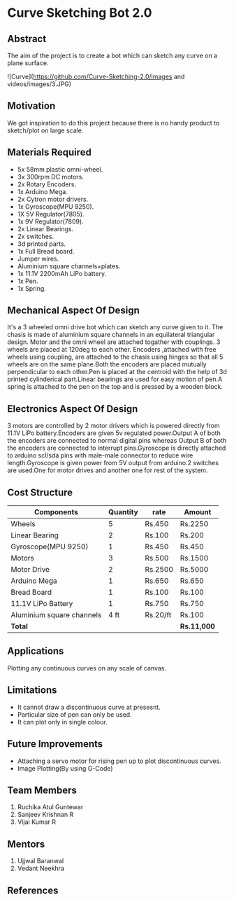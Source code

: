 # Curve Sketching Bot 2.0
## Abstract

The aim of the project is to create a bot which can sketch any curve on a plane surface.  

 ![Curve](https://github.com/Curve-Sketching-2.0/images and videos/images/3.JPG)


## Motivation

We got inspiration to do this project because there is no handy product to sketch/plot on large scale.


## Materials Required

* 5x 58mm plastic omni-wheel.
* 3x 300rpm DC motors.
* 2x Rotary Encoders.
* 1x Arduino Mega.
* 2x Cytron motor drivers.
* 1x Gyroscope(MPU 9250).
* 1X 5V Regulator(7805).
* 1x 9V Regulator(7809).
* 2x Linear Bearings.
* 2x switches.
* 3d printed parts.
* 1x Full Bread board.
* Jumper wires.
* Aluminium square channels+plates.
* 1x 11.1V 2200mAh LiPo battery.
* 1x Pen.
* 1x Spring.

## Mechanical Aspect Of Design

It's a 3 wheeled omni drive bot which can sketch any curve given to it. The chasis is made of aluminium square channels in an equilateral triangular design. Motor and the omni wheel are attached togather with couplings. 3 wheels are placed at 120deg to each other. Encoders ,attached with free wheels using coupling, are attached to the chasis using hinges so that all 5 wheels are on the same plane.Both the encoders are placed mutually perpendicular to each other.Pen is placed at the centroid with the help of 3d printed cylinderical part.Linear bearings are used for easy motion of pen.A spring is attached to the pen on the top and is pressed by a wooden block.

## Electronics Aspect Of Design

3 motors are controlled by 2 motor drivers which is powered directly from 11.1V LiPo battery.Encoders are given 5v regulated power.Output A of both the encoders are connected to normal digital pins whereas Output B of both the encoders are connected to interrupt pins.Gyroscope is directly attached to arduino scl/sda pins with male-male connector to reduce wire length.Gyroscope is given power from 5V output from arduino.2 switches are used.One for motor drives and another one for rest of the system.

## Cost Structure 

|Components|Quantity|rate|Amount|
|----------|--------|----|------|
|Wheels|5|Rs.450|Rs.2250|
|Linear Bearing|2|Rs.100|Rs.200|
|Gyroscope(MPU 9250)|1|Rs.450|Rs.450|
|Motors|3|Rs.500|Rs.1500|
|Motor Drive|2|Rs.2500|Rs.5000|
|Arduino Mega|1|Rs.650|Rs.650|
|Bread Board|1|Rs.100|Rs.100|
|11.1V LiPo Battery|1|Rs.750|Rs.750|
|Aluminium square channels|4 ft|Rs.20/ft|Rs.100|
|**Total**|||**Rs.11,000**|
## Applications

Plotting any continuous curves on any scale of canvas.

## Limitations

*  It cannot draw a discontinuous curve at presesnt.
*  Particular size of pen can only be used.
*  It can plot only in single colour.

## Future Improvements

*  Attaching a servo motor for rising pen up to plot discontinuous curves.
*  Image Plotting(By using G-Code)

## Team Members
1.  Ruchika Atul Guntewar
2.  Sanjeev Krishnan R
3.  Vijai Kumar R

## Mentors

1.  Ujjwal Baranwal
2.  Vedant Neekhra

## References
 

